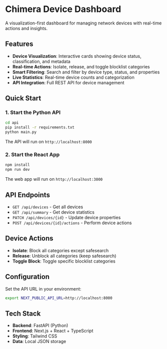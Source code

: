 # Chimera Device Dashboard

A visualization-first dashboard for managing network devices with real-time actions and insights.

## Features

- **Device Visualization**: Interactive cards showing device status, classification, and metadata
- **Real-time Actions**: Isolate, release, and toggle blocklist categories
- **Smart Filtering**: Search and filter by device type, status, and properties
- **Live Statistics**: Real-time device counts and categorization
- **API Integration**: Full REST API for device management

## Quick Start

### 1. Start the Python API

```bash
cd api
pip install -r requirements.txt
python main.py
```

The API will run on `http://localhost:8000`

### 2. Start the React App

```bash
npm install
npm run dev
```

The web app will run on `http://localhost:3000`

## API Endpoints

- `GET /api/devices` - Get all devices
- `GET /api/summary` - Get device statistics
- `PATCH /api/devices/{id}` - Update device properties
- `POST /api/devices/{id}/actions` - Perform device actions

## Device Actions

- **Isolate**: Block all categories except safesearch
- **Release**: Unblock all categories (keep safesearch)
- **Toggle Block**: Toggle specific blocklist categories

## Configuration

Set the API URL in your environment:
```bash
export NEXT_PUBLIC_API_URL=http://localhost:8000
```

## Tech Stack

- **Backend**: FastAPI (Python)
- **Frontend**: Next.js + React + TypeScript
- **Styling**: Tailwind CSS
- **Data**: Local JSON storage
